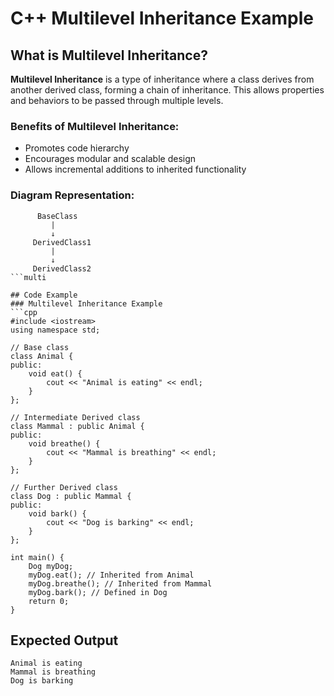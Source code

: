 # C++ Multilevel Inheritance Example

## What is Multilevel Inheritance?
**Multilevel Inheritance** is a type of inheritance where a class derives from another derived class, forming a chain of inheritance. This allows properties and behaviors to be passed through multiple levels.

### Benefits of Multilevel Inheritance:
- Promotes code hierarchy
- Encourages modular and scalable design
- Allows incremental additions to inherited functionality

### Diagram Representation:
```
      BaseClass
         |
         ↓
     DerivedClass1
         |
         ↓
     DerivedClass2
```multi

## Code Example
### Multilevel Inheritance Example
```cpp
#include <iostream>
using namespace std;

// Base class
class Animal {
public:
    void eat() {
        cout << "Animal is eating" << endl;
    }
};

// Intermediate Derived class
class Mammal : public Animal {
public:
    void breathe() {
        cout << "Mammal is breathing" << endl;
    }
};

// Further Derived class
class Dog : public Mammal {
public:
    void bark() {
        cout << "Dog is barking" << endl;
    }
};

int main() {
    Dog myDog;
    myDog.eat(); // Inherited from Animal
    myDog.breathe(); // Inherited from Mammal
    myDog.bark(); // Defined in Dog
    return 0;
}
```

## Expected Output
```
Animal is eating
Mammal is breathing
Dog is barking
```
